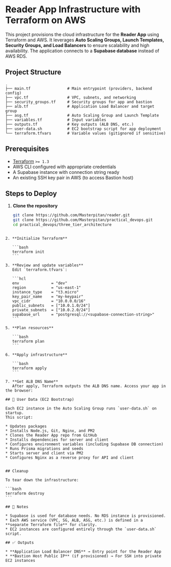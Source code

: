 # Reader App Infrastructure with Terraform on AWS

This project provisions the cloud infrastructure for the **Reader App** using Terraform and AWS.
It leverages **Auto Scaling Groups, Launch Templates, Security Groups, and Load Balancers** to ensure scalability and high availability.
The application connects to a **Supabase database** instead of AWS RDS.

## Project Structure

```
.
├── main.tf                # Main entrypoint (providers, backend config)
├── vpc.tf                 # VPC, subnets, and networking
├── security_groups.tf     # Security groups for app and bastion
├── alb.tf                 # Application Load Balancer and target group
├── asg.tf                 # Auto Scaling Group and Launch Template
├── variables.tf           # Input variables
├── outputs.tf             # Key outputs (ALB DNS, etc.)
├── user-data.sh           # EC2 bootstrap script for app deployment
└── terraform.tfvars       # Variable values (gitignored if sensitive)
```
## Prerequisites

- [Terraform](https://developer.hashicorp.com/terraform/downloads) `>= 1.3`
- AWS CLI configured with appropriate credentials
- A Supabase instance with connection string ready
- An existing SSH key pair in AWS (to access Bastion host)

## Steps to Deploy

1. **Clone the repository**
   ```bash
   git clone https://github.com/Masterpitan/reader.git
   git clone https://github.com/Masterpitan/practical_devops.git
   cd practical_devops/three_tier_architecture
````

2. **Initialize Terraform**

   ```bash
   terraform init
   ```

3. **Review and update variables**
   Edit `terraform.tfvars`:

   ```hcl
   env              = "dev"
   region           = "us-east-1"
   instance_type    = "t3.micro"
   key_pair_name    = "my-keypair"
   vpc_cidr         = "10.0.0.0/16"
   public_subnets   = ["10.0.1.0/24"]
   private_subnets  = ["10.0.2.0/24"]
   supabase_url     = "postgresql://<supabase-connection-string>"
   ```

5. **Plan resources**

   ```bash
   terraform plan
   ```

6. **Apply infrastructure**

   ```bash
   terraform apply
   ```

7. **Get ALB DNS Name**
   After apply, Terraform outputs the ALB DNS name. Access your app in the browser:

## 📜 User Data (EC2 Bootstrap)

Each EC2 instance in the Auto Scaling Group runs `user-data.sh` on startup.
This script:

* Updates packages
* Installs Node.js, Git, Nginx, and PM2
* Clones the Reader App repo from GitHub
* Installs dependencies for server and client
* Configures environment variables (including Supabase DB connection)
* Runs Prisma migrations and seeds
* Starts server and client via PM2
* Configures Nginx as a reverse proxy for API and client


## Cleanup

To tear down the infrastructure:

```bash
terraform destroy
```

## 📌 Notes

* Supabase is used for database needs. No RDS instance is provisioned.
* Each AWS service (VPC, SG, ALB, ASG, etc.) is defined in a **separate Terraform file** for clarity.
* EC2 instances are configured entirely through the `user-data.sh` script.

## ✅ Outputs

* **Application Load Balancer DNS** → Entry point for the Reader App
* **Bastion Host Public IP** (if provisioned) → For SSH into private EC2 instances

